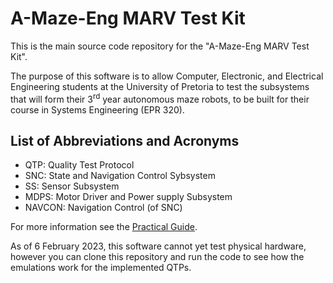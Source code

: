 # A-Maze-Eng MARV Test Kit

This is the main source code repository for the "A-Maze-Eng MARV Test Kit".

The purpose of this software is to allow Computer, Electronic, and Electrical Engineering students at the University of Pretoria to test the subsystems that will form their 3$^\text{rd}$ year autonomous maze robots, to be built for their course in Systems Engineering (EPR 320).

## List of Abbreviations and Acronyms

- QTP: Quality Test Protocol
- SNC: State and Navigation Control Sybsystem
- SS: Sensor Subsystem
- MDPS: Motor Driver and Power supply Subsystem
- NAVCON: Navigation Control (of SNC)

For more information see the [Practical Guide].

[practical guide]: docs/Practical_Guide_to_an_AMazeENG_MARV_2022v3.pdf

As of 6 February 2023, this software cannot yet test physical hardware, however you can clone this repository and run the code to see how the emulations work for the implemented QTPs.

